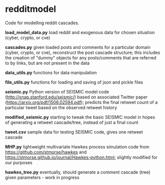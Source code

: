 # redditmodel

Code for modelling reddit cascades.

**load_model_data.py** load reddit and exogenous data for chosen situation (cyber, crypto, or cve)

**cascades.py** given loaded posts and comments for a particular domain (cyber, crypto, or cve), reconstruct the post cascade structure; this includes the creation of "dummy" objects for any posts/comments that are referred to by links, but are not present in the data

**data_utils.py** functions for data manipulation

**file_utils.py** functions for loading and saving of json and pickle files

**seismic.py** Python version of SEISMIC model code (http://snap.stanford.edu/seismic/) based on associated Twitter paper (https://arxiv.org/pdf/1506.02594.pdf); predicts the final retweet count of a particular tweet based on the observed retweet history

**modified_seismic.py** starting to tweak the basic SEISMIC model in hopes of generating a retweet cascade/tree, instead of just a final count

**tweet.csv** sample data for testing SEISMIC code, gives one retweet cascade

**MHP.py** lightweight multivariate Hawkes process simulation code from https://github.com/stmorse/hawkes and https://stmorse.github.io/journal/Hawkes-python.html; slightly modified for our purposes

**hawkes_tree.py** eventually, should generate a comment cascade (tree) given parameters - work in progress
